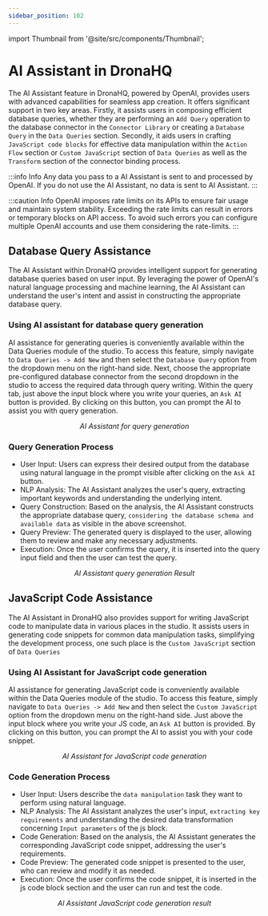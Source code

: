 ```yaml
---
sidebar_position: 102
---
```


import Thumbnail from '@site/src/components/Thumbnail';

# AI Assistant in DronaHQ

The AI Assistant feature in DronaHQ, powered by OpenAI, provides users with advanced capabilities for seamless app creation. It offers significant support in two key areas. Firstly, it assists users in composing efficient database queries, whether they are performing an `Add Query` operation to the database connector in the `Connector Library` or creating a `Database Query` in the `Data Queries` section. Secondly, it aids users in crafting `JavaScript code blocks` for effective data manipulation within the `Action Flow` section or `Custom JavaScript` section of `Data Queries` as well as the `Transform` section of the connector binding process.

:::info Info
Any data you pass to a AI Assistant is sent to and processed by OpenAI. If you do not use the AI Assistant, no data is sent to AI Assistant.
:::

:::caution Info
OpenAI imposes rate limits on its APIs to ensure fair usage and maintain system stability. Exceeding the rate limits can result in errors or temporary blocks on API access. To avoid such errors you can configure multiple OpenAI accounts and use them considering the rate-limits.
:::

## Database Query Assistance
The AI Assistant within DronaHQ provides intelligent support for generating database queries based on user input. By leveraging the power of OpenAI's natural language processing and machine learning, the AI Assistant can understand the user's intent and assist in constructing the appropriate database query.

### Using AI assistant for database query generation

AI assistance for generating queries is conveniently available within the Data Queries module of the studio. To access this feature, simply navigate to `Data Queries -> Add New` and then select the `Database Query` option from the dropdown menu on the right-hand side. Next, choose the appropriate pre-configured database connector from the second dropdown in the studio to access the required data through query writing. Within the query tab, just above the input block where you write your queries, an `Ask AI` button is provided. By clicking on this button, you can prompt the AI to assist you with query generation.

<figure>
  <Thumbnail src="/img/dronahq-ai/ai-assist-in-dronahq/ai-assistant-query-generation.png" alt="AI Assistant for query generation" width='100%'/>
  <figcaption align = "center"><i>AI Assistant for query generation</i></figcaption>
</figure>

### Query Generation Process
- User Input: Users can express their desired output from the database using natural language in the prompt visible after clicking on the `Ask AI` button.
- NLP Analysis: The AI Assistant analyzes the user's query, extracting important keywords and understanding the underlying intent.
- Query Construction: Based on the analysis, the AI Assistant constructs the appropriate database query, `considering the database schema and available data` as visible in the above screenshot.
- Query Preview: The generated query is displayed to the user, allowing them to review and make any necessary adjustments.
- Execution: Once the user confirms the query, it is inserted into the query input field and then the user can test the query.

<figure>
  <Thumbnail src="/img/dronahq-ai/ai-assist-in-dronahq/ai-assistant-query-generation-result.png" alt="AI Assistant query generation Result" width='100%'/>
  <figcaption align = "center"><i>AI Assistant query generation Result</i></figcaption>
</figure>

## JavaScript Code Assistance
The AI Assistant in DronaHQ also provides support for writing JavaScript code to manipulate data in various places in the studio. It assists users in generating code snippets for common data manipulation tasks, simplifying the development process, one such place is the `Custom JavaScript` section of `Data Queries`

### Using AI Assistant for JavaScript code generation

AI assistance for generating JavaScript code is conveniently available within the Data Queries module of the studio. To access this feature, simply navigate to `Data Queries -> Add New` and then select the `Custom JavaScript` option from the dropdown menu on the right-hand side. Just above the input block where you write your JS code, an `Ask AI` button is provided. By clicking on this button, you can prompt the AI to assist you with your code snippet.

<figure>
  <Thumbnail src="/img/dronahq-ai/ai-assist-in-dronahq/ai-assistant-java-script.png" alt="AI Assistant for JavaScript code generation" width='100%'/>
  <figcaption align = "center"><i>AI Assistant for JavaScript code generation</i></figcaption>
</figure>

### Code Generation Process
- User Input: Users describe the `data manipulation` task they want to perform using natural language.
- NLP Analysis: The AI Assistant analyzes the user's input, `extracting key requirements` and understanding the desired data transformation concerning `Input parameters` of the js block.
- Code Generation: Based on the analysis, the AI Assistant generates the corresponding JavaScript code snippet, addressing the user's requirements.
- Code Preview: The generated code snippet is presented to the user, who can review and modify it as needed.
- Execution: Once the user confirms the code snippet, it is inserted in the js code block section and the user can run and test the code.

<figure>
  <Thumbnail src="/img/dronahq-ai/ai-assist-in-dronahq/ai-assistant-javascript-result.png" alt="AI Assistant JavaScript code generation result" width='100%'/>
  <figcaption align = "center"><i>AI Assistant JavaScript code generation result</i></figcaption>
</figure>